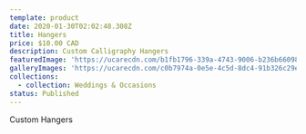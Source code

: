```yaml
---
template: product
date: 2020-01-30T02:02:48.308Z
title: Hangers
price: $10.00 CAD
description: Custom Calligraphy Hangers
featuredImage: 'https://ucarecdn.com/b1fb1796-339a-4743-9006-b236b660983f/IMG_5896.HEIC'
galleryImages: 'https://ucarecdn.com/c0b7974a-0e5e-4c5d-8dc4-91b326c29ec8/IMG_5888.HEIC'
collections:
  - collection: Weddings & Occasions
status: Published
---
```

Custom Hangers
